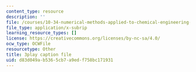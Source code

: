 ```yaml
---
content_type: resource
description: ''
file: /courses/10-34-numerical-methods-applied-to-chemical-engineering-fall-2015/d83d049ab5365cb7a9edf758bc171931_DsmkIG4-hrQ.vtt
file_type: application/x-subrip
learning_resource_types: []
license: https://creativecommons.org/licenses/by-nc-sa/4.0/
ocw_type: OCWFile
resourcetype: Other
title: 3play caption file
uid: d83d049a-b536-5cb7-a9ed-f758bc171931
---
```

